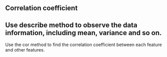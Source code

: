 Correlation coefficient
------------------------------------------
Use describe method to observe the data information, including mean, variance and so on.<br>
------------------------------------------
Use the cor method to find the correlation coefficient between each feature and other features.
